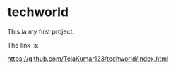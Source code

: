 # techworld
This ia my first project.

The link is: 

https://github.com/TejaKumar123/techworld/index.html

